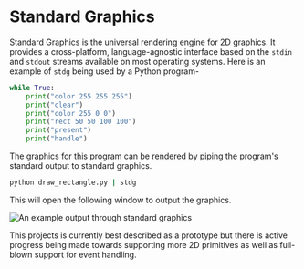 # Standard Graphics
Standard Graphics is the universal rendering engine for 2D graphics. It provides a cross-platform, language-agnostic interface based on the `stdin` and `stdout` streams available on most operating systems. Here is an example of `stdg` being used by a Python program-
```python
while True:
	print("color 255 255 255")
	print("clear")
	print("color 255 0 0")
	print("rect 50 50 100 100")
	print("present")
	print("handle")
```

The graphics for this program can be rendered by piping the program's standard output to standard graphics.
```cmd
python draw_rectangle.py | stdg
```

This will open the following window to output the graphics.

![An example output through standard graphics](https://i.imgur.com/SMYhphg.png)

This projects is currently best described as a prototype but there is active progress being made towards supporting more 2D primitives as well as full-blown support for event handling.

